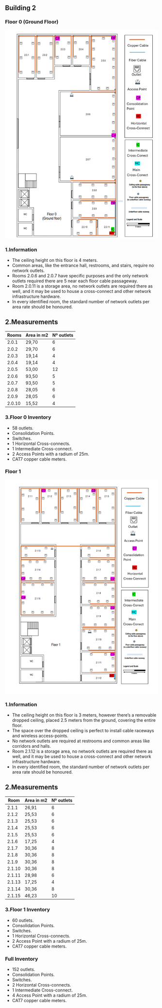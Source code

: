 ## Building 2 ##

### Floor 0 (Ground Floor) ###

![cabling_building2_floor0](cabling_building2_floor0.png)

### 1.Information ###
- The ceiling height on this floor is 4 meters.
- Common areas, like the entrance hall, restrooms, and stairs, require no network outlets.
- Rooms 2.0.6 and 2.0.7 have specific
  purposes and the only network outlets required there are 5 near each floor cable passageway.
- Room 2.0.11 is a storage area, no network outlets are
  required there as well, and it may be used to house a cross-connect and other network infrastructure
  hardware.
- In every identified room, the standard number of network outlets per area rate should be honoured.

## 2.Measurements ###

| Rooms  | Area in m2 | Nº outlets |
|--------|------------|------------|
| 2.0.1  | 29,70      | 6          |
| 2.0.2  | 29,70      | 6          |
| 2.0.3  | 19,14      | 4          |
| 2.0.4  | 19,14      | 4          |
| 2.0.5  | 53,00      | 12         |
| 2.0.6  | 93,50      | 5          |
| 2.0.7  | 93,50      | 5          |
| 2.0.8  | 28,05      | 6          |
| 2.0.9  | 28,05      | 6          |
| 2.0.10 | 15,52      | 4          |

### 3.Floor 0 Inventory ###

- 58 outlets.
-  Consolidation Points.
-  Switches.
- 1 Horizontal Cross-connects.
- 1 Intermediate Cross-connect.
- 2 Access Points with a radium of 25m.
- CAT7 copper cable  meters.


### Floor 1 ###

![cabling_building2_floor1](cabling_building2_floor1.png)

### 1.Information ###
- The ceiling height on this floor is 3 meters, however there’s a removable dropped ceiling, placed 2.5 meters from the ground, covering the entire floor.
- The space over the dropped ceiling is perfect to install cable raceways and wireless access-points.
- No network outlets are required at restrooms and common areas like corridors and halls.
- Room 2.1.12 is a storage area, no network outlets are
  required there as well, and it may be used to house a cross-connect and other network infrastructure
  hardware.
- In every identified room, the standard number of network outlets per area rate should be honoured.

## 2.Measurements ###

| Room   | Area in m2 | Nº outlets |
|--------|-----------|------------|
| 2.1.1  | 26,91     | 6          |
| 2.1.2  | 25,53     | 6          |
| 2.1.3  | 25,53     | 6          |
| 2.1.4  | 25,53     | 6          |
| 2.1.5  | 25,53     | 6          |
| 2.1.6  | 17,25     | 4          |
| 2.1.7  | 30,36     | 8          |
| 2.1.8  | 30,36     | 8          |
| 2.1.9  | 30,36     | 8          |
| 2.1.10 | 30,36     | 8          |
| 2.1.11 | 28,98     | 6          |
| 2.1.13 | 17,25     | 4          |
| 2.1.14 | 30,36     | 8          |
| 2.1.15 | 46,23     | 10         |

### 3.Floor 1 Inventory ###

- 60 outlets.
-  Consolidation Points.
-  Switches.
- 1 Horizontal Cross-connects.
- 2 Access Point with a radium of 25m.
- CAT7 copper cable  meters.


### Full Inventory ###

- 152 outlets.
-  Consolidation Points.
-  Switches.
- 2 Horizontal Cross-connects.
- 1 Intermediate Cross-connect.
- 4 Access Point with a radium of 25m.
- CAT7 copper cable  meters.
